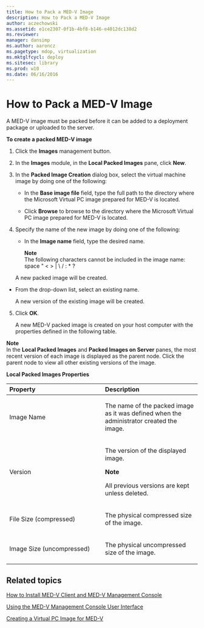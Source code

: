 ```yaml
---
title: How to Pack a MED-V Image
description: How to Pack a MED-V Image
author: aczechowski
ms.assetid: e1ce2307-0f1b-4bf8-b146-e4012dc138d2
ms.reviewer: 
manager: dansimp
ms.author: aaroncz
ms.pagetype: mdop, virtualization
ms.mktglfcycl: deploy
ms.sitesec: library
ms.prod: w10
ms.date: 06/16/2016
---
```



# How to Pack a MED-V Image


A MED-V image must be packed before it can be added to a deployment package or uploaded to the server.

**To create a packed MED-V image**

1.  Click the **Images** management button.

2.  In the **Images** module, in the **Local Packed Images** pane, click **New**.

3.  In the **Packed Image Creation** dialog box, select the virtual machine image by doing one of the following:

    -   In the **Base image file** field, type the full path to the directory where the Microsoft Virtual PC image prepared for MED-V is located.

    -   Click **Browse** to browse to the directory where the Microsoft Virtual PC image prepared for MED-V is located.

4.  Specify the name of the new image by doing one of the following:

    -   In the **Image name** field, type the desired name.

        **Note**  
        The following characters cannot be included in the image name: space " &lt; &gt; | \\ / : \* ?




    A new packed image will be created.

-   From the drop-down list, select an existing name.

    A new version of the existing image will be created.


5. Click **OK**.

   A new MED-V packed image is created on your host computer with the properties defined in the following table.

**Note**  
In the **Local Packed Images** and **Packed Images on Server** panes, the most recent version of each image is displayed as the parent node. Click the parent node to view all other existing versions of the image.



**Local Packed Images Properties**

<table>
<colgroup>
<col width="50%" />
<col width="50%" />
</colgroup>
<thead>
<tr class="header">
<th align="left">Property</th>
<th align="left">Description</th>
</tr>
</thead>
<tbody>
<tr class="odd">
<td align="left"><p>Image Name</p></td>
<td align="left"><p>The name of the packed image as it was defined when the administrator created the image.</p></td>
</tr>
<tr class="even">
<td align="left"><p>Version</p></td>
<td align="left"><p>The version of the displayed image.</p>
<div class="alert">
<strong>Note</strong><br/><p>All previous versions are kept unless deleted.</p>
</div>
<div>

</div></td>
</tr>
<tr class="odd">
<td align="left"><p>File Size (compressed)</p></td>
<td align="left"><p>The physical compressed size of the image.</p></td>
</tr>
<tr class="even">
<td align="left"><p>Image Size (uncompressed)</p></td>
<td align="left"><p>The physical uncompressed size of the image.</p></td>
</tr>
</tbody>
</table>



## Related topics


[How to Install MED-V Client and MED-V Management Console](how-to-install-med-v-client-and-med-v-management-console.md)

[Using the MED-V Management Console User Interface](using-the-med-v-management-console-user-interface.md)

[Creating a Virtual PC Image for MED-V](creating-a-virtual-pc-image-for-med-v.md)









